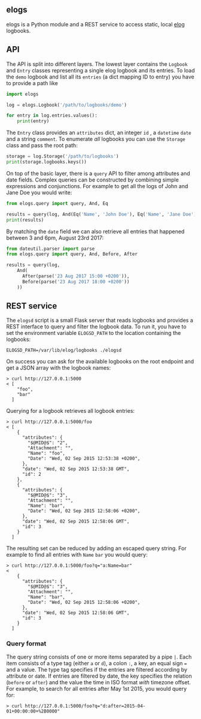 ## elogs

elogs is a Python module and a REST service to access static, local
[elog](https://midas.psi.ch/elog/) logbooks.

## API

The API is split into different layers. The lowest layer contains the `Logbook`
and `Entry` classes representing a single elog logbook and its entries. To load
the `demo` logbook and list all its `entries` (a dict mapping ID to entry) you
have to provide a path like

```python
import elogs

log = elogs.Logbook('/path/to/logbooks/demo')

for entry in log.entries.values():
    print(entry)
```

The `Entry` class provides an `attributes` dict, an integer `id` , a
`datetime` `date` and a string `comment`. To enumerate *all* logbooks you can
use the `Storage` class and pass the root path:

```python
storage = log.Storage('/path/to/logbooks')
print(storage.logbooks.keys())
```

On top of the basic layer, there is a `query` API to filter among attributes and
date fields. Complex queries can be constructed by combining simple expressions
and conjunctions. For example to get all the logs of John and Jane Doe you would
write:

```python
from elogs.query import query, And, Eq

results = query(log, And(Eq('Name', 'John Doe'), Eq('Name', 'Jane Doe')))
print(results)
```

By matching the `date` field we can also retrieve all entries that happened
between 3 and 6pm, August 23rd 2017:

```python
from dateutil.parser import parse
from elogs.query import query, And, Before, After

results = query(log, 
    And(
      After(parse('23 Aug 2017 15:00 +0200')),
      Before(parse('23 Aug 2017 18:00 +0200'))
    ))
```


## REST service

The `elogsd` script is a small Flask server that reads logbooks and provides a
REST interface to query and filter the logbook data. To run it, you have to set
the environment variable `ELOGSD_PATH` to the location containing the logbooks:

    ELOGSD_PATH=/var/lib/elog/logbooks ./elogsd

On success you can ask for the available logbooks on the root endpoint and get a
JSON array with the logbook names:

    > curl http://127.0.0.1:5000
    < [
        "foo", 
        "bar" 
      ]

Querying for a logbook retrieves all logbook entries:

    > curl http://127.0.0.1:5000/foo
    < [
        {
          "attributes": {
            "$@MID@$": "2", 
            "Attachment": "", 
            "Name": "foo", 
            "Date": "Wed, 02 Sep 2015 12:53:38 +0200", 
          }, 
          "date": "Wed, 02 Sep 2015 12:53:38 GMT", 
          "id": 2
        }, 
        {
          "attributes": {
            "$@MID@$": "3", 
            "Attachment": "", 
            "Name": "bar", 
            "Date": "Wed, 02 Sep 2015 12:58:06 +0200", 
          }, 
          "date": "Wed, 02 Sep 2015 12:58:06 GMT", 
          "id": 3
        }
      ]

The resulting set can be reduced by adding an escaped query string. For example
to find all entries with `Name` `bar` you would query:

    > curl http://127.0.0.1:5000/foo?q="a:Name=bar"
    <
        {
          "attributes": {
            "$@MID@$": "3", 
            "Attachment": "", 
            "Name": "bar", 
            "Date": "Wed, 02 Sep 2015 12:58:06 +0200", 
          }, 
          "date": "Wed, 02 Sep 2015 12:58:06 GMT", 
          "id": 3
        }
      ]


### Query format

The query string consists of one or more items separated by a pipe `|`. Each
item consists of a type tag (either `a` or `d`), a colon `:`, a key, an equal
sign `=` and a value. The type tag specifies if the entries are filtered
according by `a`ttribute or `d`ate. If entries are filtered by date, the key
specifies the relation (`before` or `after`) and the value the time in ISO
format *with* timezone offset. For example, to search for all entries after May
1st 2015, you would query for:

    > curl http://127.0.0.1:5000/foo?q="d:after=2015-04-01+00:00:00+%2B0000"
